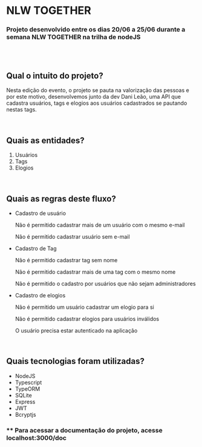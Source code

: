 # NLW TOGETHER

### Projeto desenvolvido entre os dias 20/06 a 25/06 durante a semana **NLW TOGETHER** na trilha de nodeJS

<br />
<br />

## Qual o intuito do projeto?
Nesta edição do evento, o projeto se pauta na valorização das pessoas e por este motivo, desenvolvemos junto da dev Dani Leão, uma API que cadastra usuários, tags e elogios aos usuários cadastrados se pautando nestas tags.

<br />

## Quais as entidades?
1. Usuários
2. Tags
3. Elogios

<br />

## Quais as regras deste fluxo?

- Cadastro de usuário

   Não é permitido cadastrar mais de um usuário com o mesmo e-mail

   Não é permitido cadastrar usuário sem e-mail

- Cadastro de Tag

   Não é permitido cadastrar tag sem nome

   Não é permitido cadastrar mais de uma tag com o mesmo nome

   Não é permitido o cadastro por usuários que não sejam administradores

- Cadastro de elogios

   Não é permitido um usuário cadastrar um elogio para si

   Não é permitido cadastrar elogios para usuários inválidos

   O usuário precisa estar autenticado na aplicação

<br />

## Quais tecnologias foram utilizadas?
- NodeJS
- Typescript
- TypeORM
- SQLite
- Express
- JWT
- Bcryptjs

### ** Para acessar a documentação do projeto, acesse localhost:3000/doc
